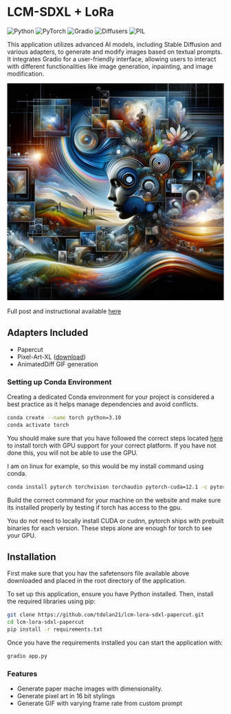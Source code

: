 # LCM-SDXL + LoRa

![Python](https://img.shields.io/badge/Python-3776AB?style=for-the-badge&logo=python&logoColor=white)
![PyTorch](https://img.shields.io/badge/PyTorch-%23EE4C2C.svg?&style=for-the-badge&logo=PyTorch&logoColor=white)
![Gradio](https://img.shields.io/badge/Gradio-FF6F61?style=for-the-badge&logo=Gradio&logoColor=white)
![Diffusers](https://img.shields.io/badge/Diffusers-5B4638?style=for-the-badge&logo=Diffusers&logoColor=white)
![PIL](https://img.shields.io/badge/PIL-%230A0A0A.svg?&style=for-the-badge&logo=PIL&logoColor=white)

This application utilizes advanced AI models, including Stable Diffusion and various adapters, to generate and modify images based on textual prompts. It integrates Gradio for a user-friendly interface, allowing users to interact with different functionalities like image generation, inpainting, and image modification.

![Image Generated By DallE-3](assets/stable.png)

Full post and instructional available [here](https://tims-tutorials.vercel.app/blog/lcm_sdxl)

## Adapters Included
+ Papercut
+ Pixel-Art-XL ([download](https://huggingface.co/nerijs/pixel-art-xl/resolve/main/pixel-art-xl.safetensors?download=true))
+ AnimatedDiff GIF generation
  
### Setting up Conda Environment

Creating a dedicated Conda environment for your project is considered a best practice as it helps manage dependencies and avoid conflicts.

```bash
conda create --name torch python=3.10
conda activate torch
```

You should make sure that you have followed the correct steps located [here](https://pytorch.org/get-started/locally/) to install torch with GPU support
for your correct platform. If you have not done this, you will not be able to use the GPU.

I am on linux for example, so this would be my install command using conda.

```bash
conda install pytorch torchvision torchaudio pytorch-cuda=12.1 -c pytorch-nightly -c nvidia
```
Build the correct command for your machine on the website and make sure its installed properly by testing if torch has access to the gpu.

You do not need to locally install CUDA or cudnn, pytorch ships with prebuilt binaries for each version. These steps alone are enough for torch to see your GPU.


## Installation
First make sure that you hav the safetensors file available above downloaded and placed in the root directory of the application.

To set up this application, ensure you have Python installed. Then, install the required libraries using pip:

```bash
git clone https://github.com/tdolan21/lcm-lora-sdxl-papercut.git
cd lcm-lora-sdxl-papercut
pip install -r requirements.txt
```
Once you have the requirements installed you can start the application with:

```bash
gradio app.py
```
### Features
+ Generate paper mache images with dimensionality.
+ Generate pixel art in 16 bit stylings
+ Generate GIF with varying frame rate from custom prompt


